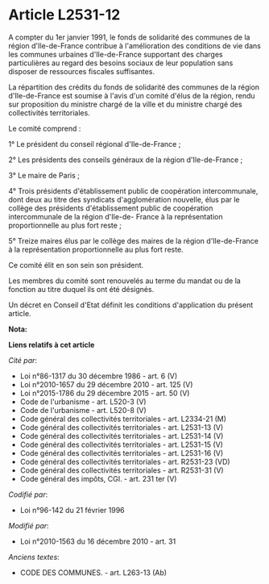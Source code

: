 # Article L2531-12

A compter du 1er janvier 1991, le fonds de solidarité des communes de la région d'Ile-de-France contribue à l'amélioration
des conditions de vie dans les communes urbaines d'Ile-de-France supportant des charges particulières au regard des besoins
sociaux de leur population sans disposer de ressources fiscales suffisantes.

La répartition des crédits du fonds de solidarité des communes de la région d'Ile-de-France est soumise à l'avis d'un comité
d'élus de la région, rendu sur proposition du ministre chargé de la ville et du ministre chargé des collectivités
territoriales.

Le comité comprend :

1° Le président du conseil régional d'Ile-de-France ;

2° Les présidents des conseils généraux de la région d'Ile-de-France ;

3° Le maire de Paris ;

4° Trois présidents d'établissement public de coopération intercommunale, dont deux au titre des syndicats d'agglomération
nouvelle, élus par le collège des présidents d'établissement public de coopération intercommunale de la région d'Ile-de-
France à la représentation proportionnelle au plus fort reste ;

5° Treize maires élus par le collège des maires de la région d'Ile-de-France à la représentation proportionnelle au plus fort
reste.

Ce comité élit en son sein son président.

Les membres du comité sont renouvelés au terme du mandat ou de la fonction au titre duquel ils ont été désignés.

Un décret en Conseil d'Etat définit les conditions d'application du présent article.

**Nota:**



**Liens relatifs à cet article**

_Cité par_:

  - Loi n°86-1317 du 30 décembre 1986 - art. 6 (V)
  - Loi n°2010-1657 du 29 décembre 2010 - art. 125 (V)
  - Loi n°2015-1786 du 29 décembre 2015 - art. 50 (V)
  - Code de l'urbanisme - art. L520-3 (V)
  - Code de l'urbanisme - art. L520-8 (V)
  - Code général des collectivités territoriales - art. L2334-21 (M)
  - Code général des collectivités territoriales - art. L2531-13 (V)
  - Code général des collectivités territoriales - art. L2531-14 (V)
  - Code général des collectivités territoriales - art. L2531-15 (V)
  - Code général des collectivités territoriales - art. L2531-16 (V)
  - Code général des collectivités territoriales - art. R2531-23 (VD)
  - Code général des collectivités territoriales - art. R2531-31 (V)
  - Code général des impôts, CGI. - art. 231 ter (V)

_Codifié par_:

  - Loi n°96-142 du 21 février 1996

_Modifié par_:

  - Loi n°2010-1563 du 16 décembre 2010 - art. 31

_Anciens textes_:

  - CODE DES COMMUNES. - art. L263-13 (Ab)
